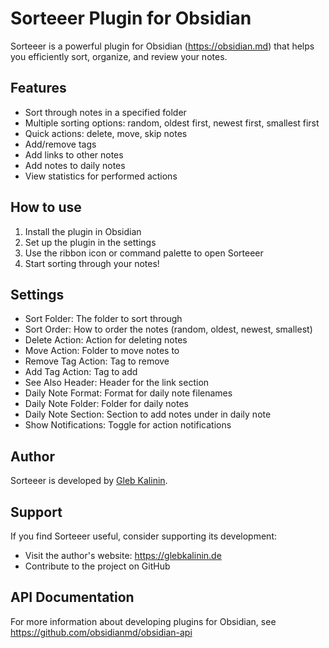 # Sorteeer Plugin for Obsidian

Sorteeer is a powerful plugin for Obsidian (https://obsidian.md) that helps you efficiently sort, organize, and review your notes.

## Features

- Sort through notes in a specified folder
- Multiple sorting options: random, oldest first, newest first, smallest first
- Quick actions: delete, move, skip notes
- Add/remove tags
- Add links to other notes
- Add notes to daily notes
- View statistics for performed actions

## How to use

1. Install the plugin in Obsidian
2. Set up the plugin in the settings
3. Use the ribbon icon or command palette to open Sorteeer
4. Start sorting through your notes!

## Settings

- Sort Folder: The folder to sort through
- Sort Order: How to order the notes (random, oldest, newest, smallest)
- Delete Action: Action for deleting notes
- Move Action: Folder to move notes to
- Remove Tag Action: Tag to remove
- Add Tag Action: Tag to add
- See Also Header: Header for the link section
- Daily Note Format: Format for daily note filenames
- Daily Note Folder: Folder for daily notes
- Daily Note Section: Section to add notes under in daily note
- Show Notifications: Toggle for action notifications

## Author

Sorteeer is developed by [Gleb Kalinin](https://glebkalinin.de).

## Support

If you find Sorteeer useful, consider supporting its development:

- Visit the author's website: https://glebkalinin.de
- Contribute to the project on GitHub

## API Documentation

For more information about developing plugins for Obsidian, see https://github.com/obsidianmd/obsidian-api

